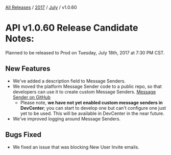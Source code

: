 [All Releases](../../README.md) / [2017](../README.md) / [July](README.md) / v1.0.60
# API v1.0.60 Release Candidate Notes:

Planned to be released to Prod on Tuesday, July 18th, 2017 at 7:30 PM CST.

## New Features

- We've added a description field to Message Senders. 
- We moved the platform Message Sender code to a public repo, so that developers can use it to create custom Message Senders. [Message Sender on GitHub](https://github.com/ordercloud-api/MessageSender)
    * Please note, **we have not yet enabled custom message senders in DevCenter**; you can start to develop one but can't configure one just yet to be used. This will be available in DevCenter in the near future.
- We've improved logging around Message Senders.

## Bugs Fixed

- We fixed an issue that was blocking New User Invite emails.





